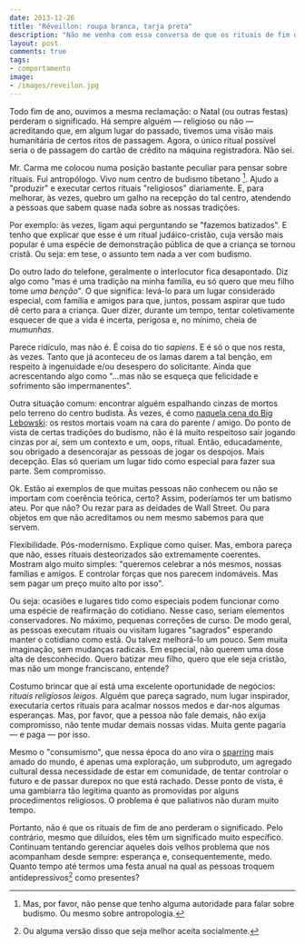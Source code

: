 ```yaml
---
date: 2013-12-26
title: "Réveillon: roupa branca, tarja preta"
description: "Não me venha com essa conversa de que os rituais de fim de ano perderam o significado"
layout: post
comments: true
tags:
- comportamento
image:
- /images/reveilon.jpg
---
```


Todo fim de ano, ouvimos a mesma reclamação: o Natal (ou outras festas) perderam o significado. Há sempre alguém — religioso ou não — acreditando que, em algum lugar do passado, tivemos uma visão mais humanitária de certos ritos de passagem. Agora, o único ritual possível seria o de passagem do cartão de crédito na máquina registradora. Não sei.

Mr. Carma me colocou numa posição bastante peculiar para pensar sobre rituais. Fui antropólogo. Vivo num centro de budismo tibetano [^1]. Ajudo a "produzir" e executar certos rituais "religiosos" diariamente. E, para melhorar, às vezes, quebro um galho na recepção do tal centro, atendendo a pessoas que sabem quase nada sobre as nossas tradições.

Por exemplo: às vezes, ligam aqui perguntando se "fazemos batizados". E tenho que explicar que esse é um ritual judáico-cristão, cuja versão mais popular é uma espécie de demonstração pública de que a criança se tornou cristã. Ou seja: em tese, o assunto tem nada a ver com budismo.

Do outro lado do telefone, geralmente o interlocutor fica desapontado. Diz algo como "mas é uma tradição na minha família, eu só quero que meu filho tome *uma benção*". O que significa: levá-lo para um lugar considerado especial, com família e amigos para que, juntos, possam aspirar que tudo dê certo para a criança. Quer dizer, durante um tempo, tentar coletivamente esquecer de que a vida é incerta, perigosa e, no mínimo, cheia de *mumunhas*.

Parece ridículo, mas não é. É coisa do tio *sapiens*. E é só o que nos resta, às vezes. Tanto que já aconteceu de os lamas darem a tal benção, em respeito à ingenuidade e/ou desespero do solicitante. Ainda que acrescentando algo como "…mas não se esqueça que felicidade e sofrimento são impermanentes".

Outra situação comum: encontrar alguém espalhando cinzas de mortos pelo terreno do centro budista. Às vezes, é como [naquela cena do Big Lebowski](https://www.youtube.com/watch?v=_4ezPvzKe5M): os restos mortais voam na cara do parente / amigo. Do ponto de vista de certas tradições do budismo, não é lá muito respeitoso sair jogando cinzas por aí, sem um contexto e um, oops, ritual. Então, educadamente, sou obrigado a desencorajar as pessoas de jogar os despojos. Mais decepção. Elas só queriam um lugar tido como especial para fazer sua parte. Sem compromisso.

Ok. Estão aí exemplos de que muitas pessoas não conhecem ou não se importam com coerência teórica, certo? Assim, poderíamos ter um batismo ateu. Por que não? Ou rezar para as deidades de Wall Street. Ou para objetos em que não acreditamos ou nem mesmo sabemos para que servem.

Flexibilidade. Pós-modernismo. Explique como quiser. Mas, embora pareça que não, esses rituais desteorizados são extremamente coerentes. Mostram algo muito simples: "queremos celebrar a nós mesmos, nossas famílias e amigos. E controlar forças que nos parecem indomáveis. Mas sem pagar um preço muito alto por isso".

Ou seja: ocasiões e lugares tido como especiais podem funcionar como uma espécie de reafirmação do cotidiano. Nesse caso, seriam elementos conservadores. No máximo, pequenas correções de curso. De modo geral, as pessoas executam rituais ou visitam lugares "sagrados" esperando manter o cotidiano como está. Ou talvez melhorá-lo um pouco. Sem muita imaginação, sem mudanças radicais. Em especial, não querem uma dose alta de desconhecido. Quero batizar meu filho, quero que ele seja cristão, mas não um monge franciscano, entende?

Costumo brincar que aí está uma excelente oportunidade de negócios: *rituais religiosos leigos*. Alguém que pareça sagrado, num lugar inspirador, executaria certos rituais para acalmar nossos medos e dar-nos algumas esperanças. Mas, por favor, que a pessoa não fale demais, não exija compromisso, não tente mudar demais nossas vidas. Muita gente pagaria — e paga — por isso.

Mesmo o "consumismo", que nessa época do ano vira o [sparring](http://www.expertboxing.com/boxing-sparring) mais amado do mundo, é apenas uma exploração, um subproduto, um agregado cultural dessa necessidade de estar em comunidade, de tentar controlar o futuro e de passar durepox no que está rachado. Desse ponto de vista, é uma gambiarra tão legítima quanto as promovidas por alguns procedimentos religiosos. O problema é que paliativos não duram muito tempo.

Portanto, não é que os rituais de fim de ano perderam o significado. Pelo contrário, mesmo que diluídos, eles têm um significado muito específico. Continuam tentando gerenciar aqueles dois velhos problema que nos acompanham desde sempre: esperança e, consequentemente, medo. Quanto tempo até termos uma festa anual na qual as pessoas troquem antidepressivos[^2] como presentes?

[^1]: Mas, por favor, não pense que tenho alguma autoridade para falar sobre budismo. Ou mesmo sobre antropologia.
[^2]: Ou alguma versão disso que seja melhor aceita socialmente.